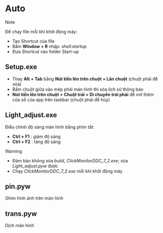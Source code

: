 ﻿# Auto
> [!NOTE]
> Để chạy file mỗi khi khởi động máy:
> - Tạo Shortcut của file
> - Bấm **Window + R** nhập: *shell:startup*
> - Đưa Shortcut vào folder Start-up
## Setup.exe
- Thay **Alt + Tab** bằng **Nút tiến lên trên chuột + Lăn chuột** (chuột phải để xóa)
- Bấm chuột giữa vào mép phải màn hình thì xóa lịch sử thông báo
- **Nút tiến lên trên chuột + Chuột trái + Di chuyển trái phải** để mở thêm cửa sổ của app trên taskbar (chuột phải để hủy)
## Light_adjust.exe
Điều chỉnh độ sáng màn hình bằng phím tắt:
- **Ctrl + F1** : giảm độ sáng
- **Ctrl + F2** : tăng độ sáng
> [!WARNING]
> - Đảm bảo không xóa *build*, *ClickMonitorDDC_7_2.exe*; xóa *Light_adjust.pyw* được
> - Chạy *ClickMonitorDDC_7_2.exe* mỗi khi khởi động máy
## pin.pyw
Ghim hình ảnh trên màn hình
## trans.pyw
Dịch màn hình
